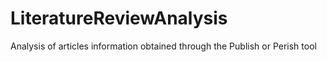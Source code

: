 # LiteratureReviewAnalysis
 Analysis of articles information obtained through the Publish or Perish tool
